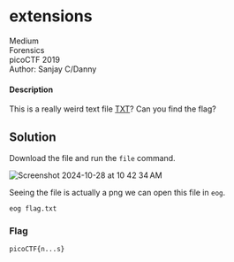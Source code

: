 # extensions
Medium\
Forensics\
picoCTF 2019\
Author: Sanjay C/Danny
#### Description
This is a really weird text file [TXT](https://jupiter.challenges.picoctf.org/static/e7e5d188621ee705ceeb0452525412ef/flag.txt)? Can you find the flag?
## Solution
Download the file and run the `file` command.  

![Screenshot 2024-10-28 at 10 42 34 AM](https://github.com/user-attachments/assets/9f8f62aa-c218-4fa5-9d8f-a68958f80c74)


Seeing the file is actually a png we can open this file in `eog`.

`eog flag.txt`
### Flag
`picoCTF{n...s}`

